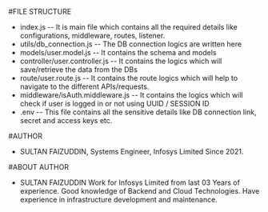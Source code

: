 #FILE STRUCTURE

- index.js -- It is main file which contains all the required details like configurations, middleware, routes, listener.
- utils/db_connection.js -- The DB connection logics are written here
- models/user.model.js -- It contains the schema and models
- controller/user.controller.js -- It contains the logics which will save/retrieve the data from the DBs
- route/user.route.js -- It contains the route logics which will help to navigate to the different APIs/requests.
- middleware/isAuth.middleware.js -- It contains the logics which will check if user is logged in or not using UUID / SESSION ID
- .env -- This file contains all the sensitive details like DB connection link, secret and access keys etc.


#AUTHOR
- SULTAN FAIZUDDIN, Systems Engineer, Infosys Limited Since 2021.

#ABOUT AUTHOR
- SULTAN FAIZUDDIN Work for Infosys Limited from last 03 Years of experience. Good knowledge of Backend and Cloud Technologies. Have experience in infrastructure development and maintenance.